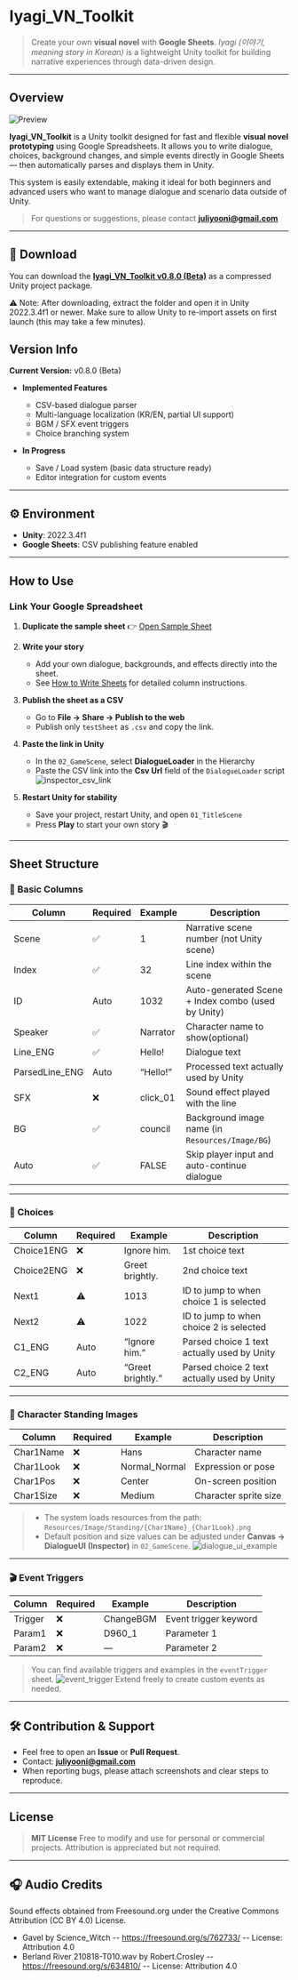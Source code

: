 # Iyagi_VN_Toolkit

> Create your own **visual novel** with **Google Sheets**.
> *Iyagi (이야기, meaning story in Korean)* is a lightweight Unity toolkit for building narrative experiences through data-driven design.

---

## Overview
![Preview](Docs/preview.gif)

**Iyagi_VN_Toolkit** is a Unity toolkit designed for fast and flexible **visual novel prototyping** using Google Spreadsheets.
It allows you to write dialogue, choices, background changes, and simple events directly in Google Sheets — then automatically parses and displays them in Unity.

This system is easily extendable, making it ideal for both beginners and advanced users who want to manage dialogue and scenario data outside of Unity.


> For questions or suggestions, please contact **[juliyooni@gmail.com](mailto:juliyooni@gmail.com)**

---

## 💾 Download

You can download the [**Iyagi_VN_Toolkit v0.8.0 (Beta)**](https://drive.google.com/file/d/1doJzbcvUyqkv5amNIBqWqLf6a9bxJKvr/view?usp=drive_link) as a compressed Unity project package.



⚠️ Note: After downloading, extract the folder and open it in Unity 2022.3.4f1 or newer.
Make sure to allow Unity to re-import assets on first launch (this may take a few minutes).

## Version Info

**Current Version:** v0.8.0 (Beta)

* **Implemented Features**
  - CSV-based dialogue parser  
  - Multi-language localization (KR/EN, partial UI support)  
  - BGM / SFX event triggers  
  - Choice branching system  

* **In Progress**
  - Save / Load system (basic data structure ready)  
  - Editor integration for custom events  

---


## ⚙️ Environment

* **Unity**: 2022.3.4f1
* **Google Sheets**: CSV publishing feature enabled

---

## How to Use

### Link Your Google Spreadsheet

1. **Duplicate the sample sheet**
   👉 [Open Sample Sheet](https://docs.google.com/spreadsheets/d/1XetuvK_KMFS9g_IP5TAKqfraV5TGdR3L/edit?usp=sharing&ouid=100234993368063189472&rtpof=true&sd=true)

2. **Write your story**

   * Add your own dialogue, backgrounds, and effects directly into the sheet.
   * See [How to Write Sheets](#sheet-structure) for detailed column instructions.

3. **Publish the sheet as a CSV**

   * Go to **File → Share → Publish to the web**
   * Publish only `testSheet` as `.csv` and copy the link.

4. **Paste the link in Unity**

   * In the `02_GameScene`, select **DialogueLoader** in the Hierarchy
   * Paste the CSV link into the **Csv Url** field of the `DialogueLoader` script
     ![inspector\_csv\_link](Docs/inspector_csv_link.jpeg)

5. **Restart Unity for stability**

   * Save your project, restart Unity, and open `01_TitleScene`
   * Press **Play** to start your own story 🎬

---

## Sheet Structure

### 💬 Basic Columns

| Column         | Required | Example  | Description                                        |
| -------------- | -------- | -------- | -------------------------------------------------- |
| Scene          | ✅        | 1        | Narrative scene number (not Unity scene)           |
| Index          | ✅        | 32       | Line index within the scene                        |
| ID             | Auto     | 1032     | Auto-generated Scene + Index combo (used by Unity) |
| Speaker        | ✅        | Narrator | Character name to show(optional)                          |
| Line_ENG       | ✅        | Hello!   | Dialogue text                                      |
| ParsedLine_ENG | Auto     | “Hello!” | Processed text actually used by Unity         |
| SFX            | ❌        | click_01 | Sound effect played with the line                  |
| BG             | ✅        | council  | Background image name (in `Resources/Image/BG`)    |
| Auto           | ✅        | FALSE    | Skip player input and auto-continue dialogue       |

---

### 🔀 Choices

| Column     | Required | Example           | Description                             |
| ---------- | -------- | ----------------- | --------------------------------------- |
| Choice1ENG | ❌        | Ignore him.       | 1st choice text                         |
| Choice2ENG | ❌        | Greet brightly.   | 2nd choice text                         |
| Next1      | ⚠️       | 1013              | ID to jump to when choice 1 is selected |
| Next2      | ⚠️       | 1022              | ID to jump to when choice 2 is selected |
| C1_ENG     | Auto     | “Ignore him.”     | Parsed choice 1 text actually used by Unity                    |
| C2_ENG     | Auto     | “Greet brightly.” | Parsed choice 2 text actually used by Unity                   |

---

### 👥 Character Standing Images

| Column    | Required | Example       | Description           |
| --------- | -------- | ------------- | --------------------- |
| Char1Name | ❌        | Hans          | Character name        |
| Char1Look | ❌        | Normal_Normal | Expression or pose    |
| Char1Pos  | ❌        | Center        | On-screen position    |
| Char1Size | ❌        | Medium        | Character sprite size |

> * The system loads resources from the path:
>   `Resources/Image/Standing/{Char1Name}_{Char1Look}.png`
> * Default position and size values can be adjusted under
>   **Canvas → DialogueUI (Inspector)** in `02_GameScene`.
>   ![dialogue\_ui\_example](Docs/standing_info.png)

---

### 🎬 Event Triggers

| Column  | Required | Example   | Description           |
| ------- | -------- | --------- | --------------------- |
| Trigger | ❌        | ChangeBGM | Event trigger keyword |
| Param1  | ❌        | D960_1    | Parameter 1           |
| Param2  | ❌        | —         | Parameter 2           |

> You can find available triggers and examples in the `eventTrigger` sheet.
> ![event\_trigger](Docs/event_trigger_instruction.png)
> Extend freely to create custom events as needed.

---


## 🛠️ Contribution & Support

* Feel free to open an **Issue** or **Pull Request**.
* Contact: **[juliyooni@gmail.com](mailto:juliyooni@gmail.com)**
* When reporting bugs, please attach screenshots and clear steps to reproduce.

---

## License

> **MIT License**
> Free to modify and use for personal or commercial projects.
> Attribution is appreciated but not required.

---

## 🎧 Audio Credits
Sound effects obtained from Freesound.org under the Creative Commons Attribution (CC BY 4.0) License.  
- Gavel by Science_Witch -- https://freesound.org/s/762733/ -- License: Attribution 4.0
- Berland River 210818-T010.wav by Robert.Crosley -- https://freesound.org/s/634810/ -- License: Attribution 4.0

